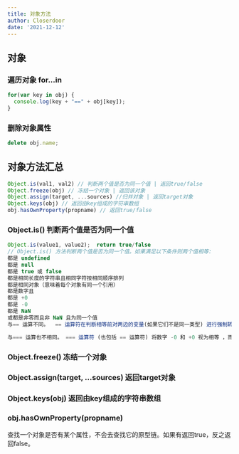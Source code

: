 ```yaml
---
title: 对象方法
author: Closerdoor
date: '2021-12-12'
---
```

## 对象
### 遍历对象 for...in
```js
for(var key in obj) {
  console.log(key + "==" + obj[key]);
}
```
### 删除对象属性
```js
delete obj.name;
```
## 对象方法汇总
```js
Object.is(val1, val2) // 判断两个值是否为同一个值 | 返回true/false
Object.freeze(obj) // 冻结一个对象 | 返回该对象
Object.assign(target, ...sources) //归并对象 | 返回target对象
Object.keys(obj) // 返回由key组成的字符串数组
obj.hasOwnProperty(propname) // 返回true/false
```
### Object.is()  判断两个值是否为**同一个值**
```js
Object.is(value1, value2);  return true/false
// Object.is() 方法判断两个值是否为同一个值。如果满足以下条件则两个值相等:
都是 undefined
都是 null
都是 true 或 false
都是相同长度的字符串且相同字符按相同顺序排列
都是相同对象（意味着每个对象有同一个引用）
都是数字且
都是 +0
都是 -0
都是 NaN
或都是非零而且非 NaN 且为同一个值
与== 运算不同。  == 运算符在判断相等前对两边的变量(如果它们不是同一类型) 进行强制转换 (这种行为的结果会将 "" == false 判断为 true), 而 Object.is不会强制转换两边的值。

与=== 运算也不相同。 === 运算符 (也包括 == 运算符) 将数字 -0 和 +0 视为相等 ，而将Number.NaN 与NaN视为不相等.
```
### Object.freeze() 冻结一个对象

### Object.assign(target, ...sources)  返回target对象

### Object.keys(obj) 返回由key组成的字符串数组

### obj.hasOwnProperty(propname)
查找一个对象是否有某个属性，不会去查找它的原型链。如果有返回true，反之返回false。 